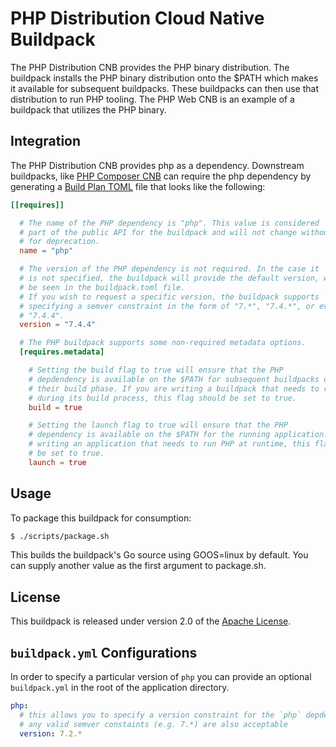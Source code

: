# PHP Distribution Cloud Native Buildpack

The PHP Distribution CNB provides the PHP binary distribution. The buildpack
installs the PHP binary distribution onto the $PATH which makes it available
for subsequent buildpacks. These buildpacks can then use that distribution to
run PHP tooling. The PHP Web CNB is an example of a buildpack that utilizes the
PHP binary.

## Integration

The PHP Distribution CNB provides php as a dependency. Downstream buildpacks,
like [PHP Composer CNB](https://github.com/paketo-buildpacks/php-composer) can
require the php dependency by generating a [Build Plan
TOML](https://github.com/buildpacks/spec/blob/master/buildpack.md#build-plan-toml)
file that looks like the following:

```toml
[[requires]]

  # The name of the PHP dependency is "php". This value is considered
  # part of the public API for the buildpack and will not change without a plan
  # for deprecation.
  name = "php"

  # The version of the PHP dependency is not required. In the case it
  # is not specified, the buildpack will provide the default version, which can
  # be seen in the buildpack.toml file.
  # If you wish to request a specific version, the buildpack supports
  # specifying a semver constraint in the form of "7.*", "7.4.*", or even
  # "7.4.4".
  version = "7.4.4"

  # The PHP buildpack supports some non-required metadata options.
  [requires.metadata]

    # Setting the build flag to true will ensure that the PHP
    # depdendency is available on the $PATH for subsequent buildpacks during
    # their build phase. If you are writing a buildpack that needs to run PHP
    # during its build process, this flag should be set to true.
    build = true

    # Setting the launch flag to true will ensure that the PHP
    # dependency is available on the $PATH for the running application. If you are
    # writing an application that needs to run PHP at runtime, this flag should
    # be set to true.
    launch = true
```

## Usage

To package this buildpack for consumption:

```bash
$ ./scripts/package.sh
```

This builds the buildpack's Go source using GOOS=linux by default. You can supply another value as the first argument to package.sh.

## License
This buildpack is released under version 2.0 of the [Apache License][a].

[a]: http://www.apache.org/licenses/LICENSE-2.0

## `buildpack.yml` Configurations

In order to specify a particular version of `php` you can
provide an optional `buildpack.yml` in the root of the application directory.
```yaml
php:
  # this allows you to specify a version constraint for the `php` depdendency
  # any valid semver constaints (e.g. 7.*) are also acceptable
  version: 7.2.*
```
